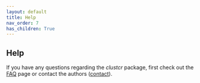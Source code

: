 ```yaml
---
layout: default
title: Help
nav_order: 7
has_children: True
---
```


## Help

If you have any questions regarding the *clustcr* package, first check out the [FAQ](faq) page or contact the authors ([contact](contact)).
